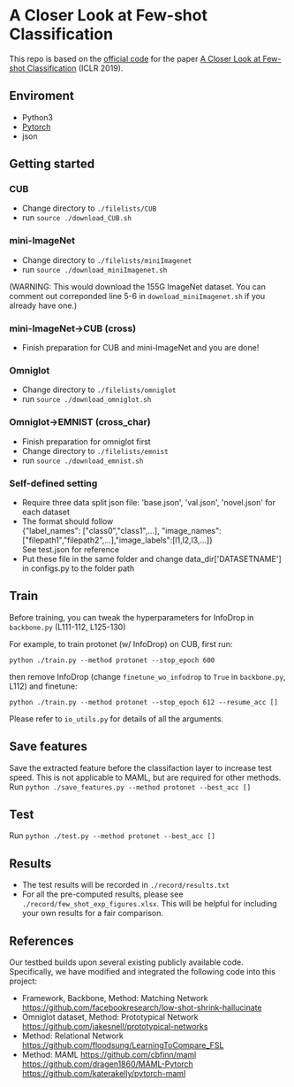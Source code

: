 # A Closer Look at Few-shot Classification

This repo is based on the [official code](https://github.com/wyharveychen/CloserLookFewShot) for the paper [A Closer Look at Few-shot Classification](https://openreview.net/pdf?id=HkxLXnAcFQ) (ICLR 2019). 

## Enviroment
 - Python3
 - [Pytorch](http://pytorch.org/)
 - json

## Getting started
### CUB
* Change directory to `./filelists/CUB`
* run `source ./download_CUB.sh`

### mini-ImageNet
* Change directory to `./filelists/miniImagenet`
* run `source ./download_miniImagenet.sh` 

(WARNING: This would download the 155G ImageNet dataset. You can comment out correponded line 5-6 in `download_miniImagenet.sh` if you already have one.) 

### mini-ImageNet->CUB (cross)
* Finish preparation for CUB and mini-ImageNet and you are done!

### Omniglot
* Change directory to `./filelists/omniglot`
* run `source ./download_omniglot.sh` 

### Omniglot->EMNIST (cross_char)
* Finish preparation for omniglot first
* Change directory to `./filelists/emnist`
* run `source ./download_emnist.sh`  

### Self-defined setting
* Require three data split json file: 'base.json', 'val.json', 'novel.json' for each dataset  
* The format should follow   
{"label_names": ["class0","class1",...], "image_names": ["filepath1","filepath2",...],"image_labels":[l1,l2,l3,...]}  
See test.json for reference
* Put these file in the same folder and change data_dir['DATASETNAME'] in configs.py to the folder path  

## Train

Before training, you can tweak the hyperparameters for InfoDrop in `backbone.py` (L111-112, L125-130)

For example, to train protonet (w/ InfoDrop) on CUB, first run:

`python ./train.py --method protonet --stop_epoch 600`  

then remove InfoDrop (change `finetune_wo_infodrop` to `True` in `backbone.py`, L112) and finetune:

`python ./train.py --method protonet --stop_epoch 612 --resume_acc [] `

Please refer to `io_utils.py` for details of all the arguments.

## Save features
Save the extracted feature before the classifaction layer to increase test speed. This is not applicable to MAML, but are required for other methods.
Run
```python ./save_features.py --method protonet --best_acc [] ```

## Test
Run
`python ./test.py --method protonet --best_acc []`

## Results
* The test results will be recorded in `./record/results.txt`
* For all the pre-computed results, please see `./record/few_shot_exp_figures.xlsx`. This will be helpful for including your own results for a fair comparison.

## References
Our testbed builds upon several existing publicly available code. Specifically, we have modified and integrated the following code into this project:

* Framework, Backbone, Method: Matching Network
https://github.com/facebookresearch/low-shot-shrink-hallucinate 
* Omniglot dataset, Method: Prototypical Network
https://github.com/jakesnell/prototypical-networks
* Method: Relational Network
https://github.com/floodsung/LearningToCompare_FSL
* Method: MAML
https://github.com/cbfinn/maml  
https://github.com/dragen1860/MAML-Pytorch  
https://github.com/katerakelly/pytorch-maml
